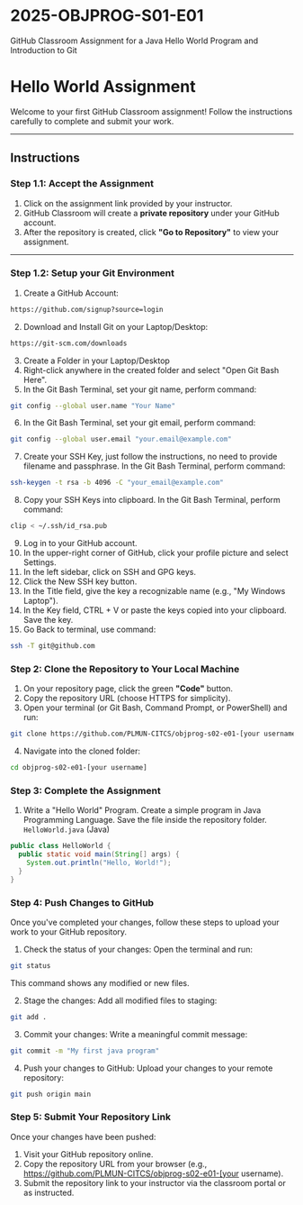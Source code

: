 # 2025-OBJPROG-S01-E01
GitHub Classroom Assignment for a Java Hello World Program and Introduction to Git

# **Hello World Assignment**

Welcome to your first GitHub Classroom assignment! Follow the instructions carefully to complete and submit your work.

---

## **Instructions**

### **Step 1.1: Accept the Assignment**

1. Click on the assignment link provided by your instructor.
2. GitHub Classroom will create a **private repository** under your GitHub account.
3. After the repository is created, click **"Go to Repository"** to view your assignment.

---

### **Step 1.2: Setup your Git Environment**
1. Create a GitHub Account:
```bash
https://github.com/signup?source=login
```
   
2. Download and Install Git on your Laptop/Desktop:
```bash
https://git-scm.com/downloads
```

3. Create a Folder in your Laptop/Desktop
4. Right-click anywhere in the created folder and select "Open Git Bash Here".
5. In the Git Bash Terminal, set your git name, perform command:
```bash
git config --global user.name "Your Name"
```

6. In the Git Bash Terminal, set your git email, perform command:
```bash
git config --global user.email "your.email@example.com"
```

7. Create your SSH Key, just follow the instructions, no need to provide filename and passphrase. In the Git Bash Terminal, perform command:
```bash
ssh-keygen -t rsa -b 4096 -C "your_email@example.com"
```

8. Copy your SSH Keys into clipboard. In the Git Bash Terminal, perform command:
```bash
clip < ~/.ssh/id_rsa.pub
```

9. Log in to your GitHub account.
10. In the upper-right corner of GitHub, click your profile picture and select Settings.
11. In the left sidebar, click on SSH and GPG keys.
12. Click the New SSH key button.
13. In the Title field, give the key a recognizable name (e.g., "My Windows Laptop").
14. In the Key field, CTRL + V or paste the keys copied into your clipboard. Save the key.
15. Go Back to terminal, use command:
```bash
ssh -T git@github.com
```

### **Step 2: Clone the Repository to Your Local Machine**

1. On your repository page, click the green **"Code"** button.
2. Copy the repository URL (choose HTTPS for simplicity).
3. Open your terminal (or Git Bash, Command Prompt, or PowerShell) and run:

```bash
git clone https://github.com/PLMUN-CITCS/objprog-s02-e01-[your username].git
```

4. Navigate into the cloned folder:

```bash
cd objprog-s02-e01-[your username]
```

### **Step 3: Complete the Assignment**

1. Write a "Hello World" Program. Create a simple program in Java Programming Language. Save the file inside the repository folder.
`HelloWorld.java` (Java)
```java
public class HelloWorld {
  public static void main(String[] args) {
    System.out.println("Hello, World!");
  }
}
```

### **Step 4: Push Changes to GitHub**
Once you've completed your changes, follow these steps to upload your work to your GitHub repository.

1. Check the status of your changes:
Open the terminal and run:

```bash
git status
```
This command shows any modified or new files.

2. Stage the changes:
Add all modified files to staging:

```bash
git add .
```

3. Commit your changes:
Write a meaningful commit message:

```bash
git commit -m "My first java program"
```

4. Push your changes to GitHub:
Upload your changes to your remote repository:

```bash
git push origin main
```

### **Step 5: Submit Your Repository Link**
Once your changes have been pushed:
1. Visit your GitHub repository online.
2. Copy the repository URL from your browser (e.g., https://github.com/PLMUN-CITCS/objprog-s02-e01-[your username).
3. Submit the repository link to your instructor via the classroom portal or as instructed.

